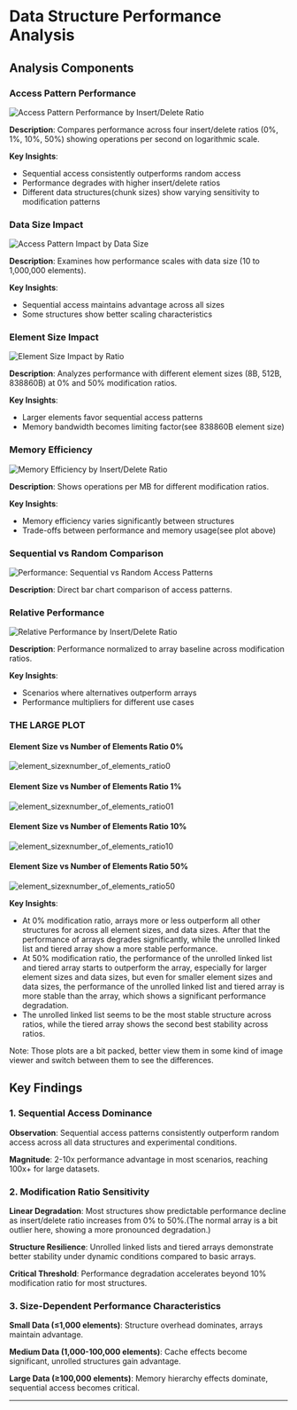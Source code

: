 # Data Structure Performance Analysis

## Analysis Components

### Access Pattern Performance
![Access Pattern Performance by Insert/Delete Ratio](scripts/plots_results_cluster/access_pattern_by_ratio_results_cluster.png)

**Description**: Compares performance across four insert/delete ratios (0%, 1%, 10%, 50%) showing operations per second on logarithmic scale.

**Key Insights**:
- Sequential access consistently outperforms random access
- Performance degrades with higher insert/delete ratios
- Different data structures(chunk sizes) show varying sensitivity to modification patterns

### Data Size Impact
![Access Pattern Impact by Data Size](scripts/plots_results_cluster/access_pattern_by_size_results_cluster.png)

**Description**: Examines how performance scales with data size (10 to 1,000,000 elements).

**Key Insights**:
- Sequential access maintains advantage across all sizes
- Some structures show better scaling characteristics

### Element Size Impact
![Element Size Impact by Ratio](scripts/plots_results_cluster/element_size_impact_by_ratio_results_cluster.png)

**Description**: Analyzes performance with different element sizes (8B, 512B, 838860B) at 0% and 50% modification ratios.

**Key Insights**:
- Larger elements favor sequential access patterns
- Memory bandwidth becomes limiting factor(see 838860B element size)

### Memory Efficiency
![Memory Efficiency by Insert/Delete Ratio](scripts/plots_results_cluster/memory_efficiency_by_ratio_results_cluster.png)

**Description**: Shows operations per MB for different modification ratios.

**Key Insights**:
- Memory efficiency varies significantly between structures
- Trade-offs between performance and memory usage(see plot above)

### Sequential vs Random Comparison
![Performance: Sequential vs Random Access Patterns](scripts/plots_results_cluster/random_vs_sequential_comparison_results_cluster.png)

**Description**: Direct bar chart comparison of access patterns.

### Relative Performance
![Relative Performance by Insert/Delete Ratio](scripts/plots_results_cluster/relative_performance_by_ratio_results_cluster.png)

**Description**: Performance normalized to array baseline across modification ratios.

**Key Insights**:
- Scenarios where alternatives outperform arrays
- Performance multipliers for different use cases

### THE LARGE PLOT

#### Element Size vs Number of Elements Ratio 0%
![element_sizexnumber_of_elements_ratio0](scripts/plots_results_cluster/ratio_0_percent_element_size_analysis_results_cluster.png)

#### Element Size vs Number of Elements Ratio 1%
![element_sizexnumber_of_elements_ratio01](scripts/plots_results_cluster/ratio_1_percent_element_size_analysis_results_cluster.png)

#### Element Size vs Number of Elements Ratio 10%
![element_sizexnumber_of_elements_ratio10](scripts/plots_results_cluster/ratio_10_percent_element_size_analysis_results_cluster.png)

#### Element Size vs Number of Elements Ratio 50%
![element_sizexnumber_of_elements_ratio50](scripts/plots_results_cluster/ratio_50_percent_element_size_analysis_results_cluster.png)

**Key Insights**:
- At 0% modification ratio, arrays more or less outperform all other structures for across all element sizes, and data sizes. After that the performance of arrays degrades significantly, while the unrolled linked list and tiered array show a more stable performance.
- At 50% modification ratio, the performance of the unrolled linked list and tiered array starts to outperform the array, especially for larger element sizes and data sizes, but even for smaller element sizes and data sizes, the performance of the unrolled linked list and tiered array is more stable than the array, which shows a significant performance degradation.
- The unrolled linked list seems to be the most stable structure across ratios, while the tiered array shows the second best stability across ratios.

Note: Those plots are a bit packed, better view them in some kind of image viewer and switch between them to see the differences. 
## Key Findings

### 1. Sequential Access Dominance
**Observation**: Sequential access patterns consistently outperform random access across all data structures and experimental conditions.

**Magnitude**: 2-10x performance advantage in most scenarios, reaching 100x+ for large datasets.

### 2. Modification Ratio Sensitivity
**Linear Degradation**: Most structures show predictable performance decline as insert/delete ratio increases from 0% to 50%.(The normal array is a bit outlier here, showing a more pronounced degradation.)

**Structure Resilience**: Unrolled linked lists and tiered arrays demonstrate better stability under dynamic conditions compared to basic arrays.

**Critical Threshold**: Performance degradation accelerates beyond 10% modification ratio for most structures.

### 3. Size-Dependent Performance Characteristics
**Small Data (≤1,000 elements)**: Structure overhead dominates, arrays maintain advantage.

**Medium Data (1,000-100,000 elements)**: Cache effects become significant, unrolled structures gain advantage.

**Large Data (≥100,000 elements)**: Memory hierarchy effects dominate, sequential access becomes critical.


---